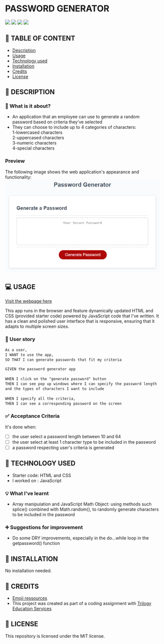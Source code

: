# PASSWORD GENERATOR

![](https://img.shields.io/badge/html-HTML5-orange?logo=html5)
![](https://img.shields.io/badge/css-CSS3-%231572B6?logo=css3)
![](https://img.shields.io/badge/JavaScript-lightgrey?logo=javascript)
![](https://img.shields.io/github/license/senseilein/password-generator)

## 🚩 TABLE OF CONTENT

- [Description](#-description)
- [Usage](#-usage)
- [Technology used](#-technology-used)
- [Installation](#-installation)
- [Credits](#-credits)
- [License](#-license)

## 📖 DESCRIPTION

### 🎯 What is it about?

- An application that an employee can use to generate a random password based on criteria they’ve selected
- They can choose to include up to 4 categories of characters:  
  1-lowercased characters  
  2-uppercased characters  
  3-numeric characters  
  4-special characters  

### Preview

The following image shows the web application's appearance and functionality:
![password generator demo](./assets/images/javascript-challenge-password-generator-demo.png)

## 💻 USAGE

[Visit the webpage here](https://senseilein.github.io/password-generator)

This app runs in the browser and feature dynamically updated HTML and CSS (provided starter code) powered by JavaScript code that I've written. It has a clean and polished user interface that is responsive, ensuring that it adapts to multiple screen sizes.

### 💬 User story

```
As a user,
I WANT to use the app,
SO THAT I can generate passwords that fit my criteria
```

```
GIVEN the password generator app

WHEN I click on the "generate password" button
THEN I can see pop up windows where I can specify the password length and the types of characters I want to include

WHEN I specify all the criteria,
THEN I can see a corresponding password on the screen

```

### ✅ Acceptance Criteria

It's done when:

- [ ] the user select a password length between 10 and 64
- [ ] the user select at least 1 character type to be included in the password
- [ ] a password respecting user's criteria is generated

## 🔧 TECHNOLOGY USED

- Starter code: HTML and CSS
- I worked on : JavaScript

### 💡 What I've learnt

- Array manipulation and JavaScript Math Object: using methods such splice() combined with Math.random(), to randomly generate characters to be included in the password

### ➕ Suggestions for improvement

- Do some DRY improvements, especially in the do...while loop in the getpassword() function

## 🚀 INSTALLATION

No installation needed.

## 💬 CREDITS

- [Emoji ressources](https://gist.github.com/rxaviers/7360908)
- This project was created as part of a coding assignment with [Trilogy Education Services](https://skillsforlife.edx.org/?utm_source=govuk)

## 📜 LICENSE

This repository is licensed under the MIT license.
